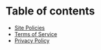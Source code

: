 # Table of contents

* [Site Policies](README.md)
* [Terms of Service](terms-of-service.md)
* [Privacy Policy](privacy-policy.md)
